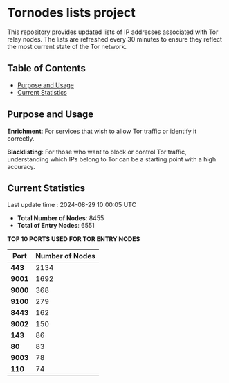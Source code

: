 # Tornodes lists project

This repository provides updated lists of IP addresses associated with Tor relay nodes. The lists are refreshed every 30 minutes to ensure they reflect the most current state of the Tor network.

## Table of Contents

- [Purpose and Usage](#purpose-and-usage)
- [Current Statistics](#current-statistics)


## Purpose and Usage

**Enrichment**: For services that wish to allow Tor traffic or identify it correctly.

**Blacklisting**: For those who want to block or control Tor traffic, understanding which IPs belong to Tor can be a starting point with a high accuracy.

## Current Statistics

Last update time : 2024-08-29 10:00:05 UTC

- **Total Number of Nodes**: 8455
- **Total of Entry Nodes**: 6551

**TOP 10 PORTS USED FOR TOR ENTRY NODES**

| **Port** | **Number of Nodes** |
|------|-----------------|
| **443**   | 2134  |
| **9001**   | 1692  |
| **9000**   | 368  |
| **9100**   | 279  |
| **8443**   | 162  |
| **9002**   | 150  |
| **143**   | 86  |
| **80**   | 83  |
| **9003**   | 78  |
| **110**   | 74  |

